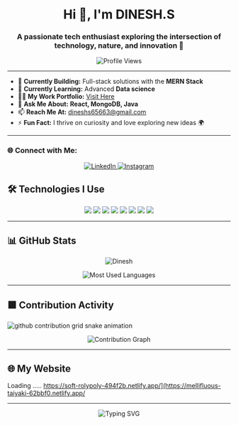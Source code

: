 <h1 align="center">Hi 👋, I'm DINESH.S</h1>
<h3 align="center">A passionate tech enthusiast exploring the intersection of technology, nature, and innovation 🌟</h3>

<p align="center">
  <img src="https://komarev.com/ghpvc/?username=dineshs65663&label=Profile%20Views&color=0e75b6&style=flat" alt="Profile Views" />
</p>

---

- 🔭 **Currently Building:** Full-stack solutions with the **MERN Stack**  
- 🌱 **Currently Learning:** Advanced **Data science**  
- 👨‍💻 **My Work Portfolio:** [Visit Here]([https://soft-rolypoly-494f2b.netlify.app/](https://mellifluous-taiyaki-62bbf0.netlify.app/))  
- 💬 **Ask Me About:** **React, MongoDB, Java**  
- 📫 **Reach Me At:** [dineshs65663@gmail.com](mailto:dineshs65663@gmail.com)  
- ⚡ **Fun Fact:** I thrive on curiosity and love exploring new ideas 🌍  

---

### 🌐 Connect with Me:
<p align="center">
  <a href="https://www.linkedin.com/in/dinesh-s-434359202">
    <img src="https://img.shields.io/badge/LinkedIn-%230077B5.svg?style=for-the-badge&logo=linkedin&logoColor=white" alt="LinkedIn" />
  </a>
  <a href="https://www.instagram.com/i_am_dinesh__kumar/">
    <img src="https://img.shields.io/badge/Instagram-%23E4405F.svg?style=for-the-badge&logo=instagram&logoColor=white" alt="Instagram" />
  </a>
</p>



## 🛠 Technologies I Use

<p align="center">
  <img src="https://img.shields.io/badge/Python-3776AB?style=for-the-badge&logo=python&logoColor=white" />
  <img src="https://img.shields.io/badge/Bash-4EAA25?style=for-the-badge&logo=gnubash&logoColor=white" />
  <img src="https://img.shields.io/badge/HTML5-E34F26?style=for-the-badge&logo=html5&logoColor=white" />
  <img src="https://img.shields.io/badge/CSS3-1572B6?style=for-the-badge&logo=css3&logoColor=white" />
  <img src="https://img.shields.io/badge/JavaScript-F7DF1E?style=for-the-badge&logo=javascript&logoColor=black" />
  <img src="https://img.shields.io/badge/Linux-FCC624?style=for-the-badge&logo=linux&logoColor=black" />
  <img src="https://img.shields.io/badge/Git-F05032?style=for-the-badge&logo=git&logoColor=white" />
  <img src="https://img.shields.io/badge/VS%20Code-007ACC?style=for-the-badge&logo=visual-studio-code&logoColor=white" />
</p>

---

## 📊 GitHub Stats

<p align="center">
  <img src="https://github-readme-stats.vercel.app/api?username=Dineshs65663&show_icons=true&theme=radical&hide=issues&count_private=true" alt="Dinesh"S GitHub Stats" />
 </p>
 <p align="center">
  <img src="https://github-readme-stats.vercel.app/api/top-langs/?username=Dineshs65663&layout=compact&theme=radical&langs_count=6" alt="Most Used Languages" />
</p>

---

## 🟩 Contribution Activity

<picture>
  <source media="(prefers-color-scheme: dark)" srcset="https://raw.githubusercontent.com/Balram-1/Dineshs65663/output/github-contribution-grid-snake-dark.svg" />
  <source media="(prefers-color-scheme: light)" srcset="https://raw.githubusercontent.com/Balram-1/Dineshs65663/output/github-contribution-grid-snake.svg" />
  <img alt="github contribution grid snake animation" src="https://raw.githubusercontent.com/Balram-1/Dineshs65663/output/github-contribution-grid-snake.svg" />
</picture>



<p align="center">
  <!-- Custom Contribution Bar (15 squares, latest on the right) -->
  <img src="https://github-readme-activity-graph.vercel.app/graph?username=Dineshs65663&theme=react-dark&hide_border=true&area=true" alt="Contribution Graph" />
</p>

---


## 🌐 My Website
Loading .....
https://soft-rolypoly-494f2b.netlify.app/](https://mellifluous-taiyaki-62bbf0.netlify.app/

---

<p align="center">
  <img src="https://readme-typing-svg.demolab.com?font=Fira+Code&size=24&pause=1000&color=F7F7F7&center=true&vCenter=true&width=600&lines=Thanks+for+visiting+my+profile!;Happy+Coding+%F0%9F%92%BB" alt="Typing SVG" />
</p>
